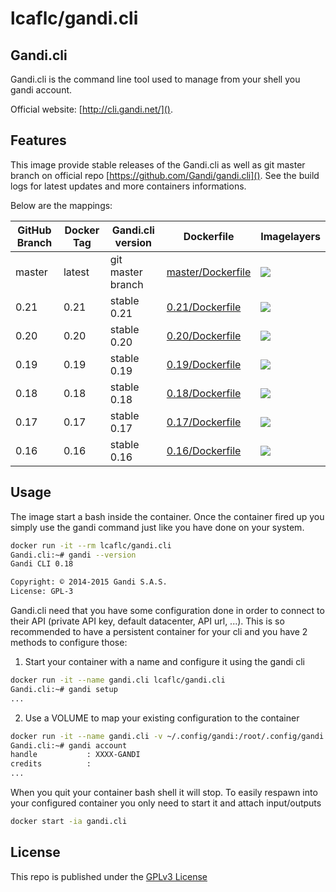 lcaflc/gandi.cli
================


Gandi.cli
---------

Gandi.cli is the command line tool used to manage from your shell you gandi account.

Official website: [http://cli.gandi.net/]().

Features
--------

This image provide stable releases of the Gandi.cli as well as git master branch on official repo [https://github.com/Gandi/gandi.cli](). See the build logs for latest updates and more containers informations.

Below are the mappings:

| GitHub Branch | Docker Tag | Gandi.cli version | Dockerfile | Imagelayers |
| ------------- | ---------- | ----------------- | ---------- | ----------- |
| master        | latest     | git master branch | [master/Dockerfile](https://github.com/lcaflc/docker-gandi.cli/blob/master/Dockerfile) | [![](https://badge.imagelayers.io/lcaflc/gandi.cli:latest.svg)](https://imagelayers.io/?images=lcaflc/gandi.cli:latest 'Get your own badge on imagelayers.io') |
| 0.21          | 0.21       | stable 0.21       | [0.21/Dockerfile](https://github.com/lcaflc/docker-gandi.cli/blob/0.21/Dockerfile) | [![](https://badge.imagelayers.io/lcaflc/gandi.cli:0.21.svg)](https://imagelayers.io/?images=lcaflc/gandi.cli:0.21 'Get your own badge on imagelayers.io') |
| 0.20          | 0.20       | stable 0.20       | [0.20/Dockerfile](https://github.com/lcaflc/docker-gandi.cli/blob/0.20/Dockerfile) | [![](https://badge.imagelayers.io/lcaflc/gandi.cli:0.20.svg)](https://imagelayers.io/?images=lcaflc/gandi.cli:0.20 'Get your own badge on imagelayers.io') |
| 0.19          | 0.19       | stable 0.19       | [0.19/Dockerfile](https://github.com/lcaflc/docker-gandi.cli/blob/0.19/Dockerfile) | [![](https://badge.imagelayers.io/lcaflc/gandi.cli:0.19.svg)](https://imagelayers.io/?images=lcaflc/gandi.cli:0.19 'Get your own badge on imagelayers.io') |
| 0.18          | 0.18       | stable 0.18       | [0.18/Dockerfile](https://github.com/lcaflc/docker-gandi.cli/blob/0.18/Dockerfile) | [![](https://badge.imagelayers.io/lcaflc/gandi.cli:0.18.svg)](https://imagelayers.io/?images=lcaflc/gandi.cli:0.18 'Get your own badge on imagelayers.io') |
| 0.17          | 0.17       | stable 0.17       | [0.17/Dockerfile](https://github.com/lcaflc/docker-gandi.cli/blob/0.17/Dockerfile) | [![](https://badge.imagelayers.io/lcaflc/gandi.cli:0.17.svg)](https://imagelayers.io/?images=lcaflc/gandi.cli:0.17 'Get your own badge on imagelayers.io') |
| 0.16          | 0.16       | stable 0.16       | [0.16/Dockerfile](https://github.com/lcaflc/docker-gandi.cli/blob/0.16/Dockerfile) | [![](https://badge.imagelayers.io/lcaflc/gandi.cli:0.16.svg)](https://imagelayers.io/?images=lcaflc/gandi.cli:0.16 'Get your own badge on imagelayers.io') |


Usage
-----

The image start a bash inside the container. Once the container fired up you simply use the gandi command just like you have done on your system.
```bash
docker run -it --rm lcaflc/gandi.cli
Gandi.cli:~# gandi --version
Gandi CLI 0.18

Copyright: © 2014-2015 Gandi S.A.S.
License: GPL-3
```

Gandi.cli need that you have some configuration done in order to connect to their API (private API key, default datacenter, API url, ...). This is so recommended to have a persistent container for your cli and you have 2 methods to configure those:
1. Start your container with a name and configure it using the gandi cli
```bash
docker run -it --name gandi.cli lcaflc/gandi.cli
Gandi.cli:~# gandi setup
...
```
2. Use a VOLUME to map your existing configuration to the container
```bash
docker run -it --name gandi.cli -v ~/.config/gandi:/root/.config/gandi lcaflc/gandi.cli
Gandi.cli:~# gandi account
handle           : XXXX-GANDI
credits          :
...
```

When you quit your container bash shell it will stop. To easily respawn into your configured container you only need to start it and attach input/outputs
```bash
docker start -ia gandi.cli
```

License
-------

This repo is published under the [GPLv3 License](http://opensource.org/licenses/GPL-3.0)
